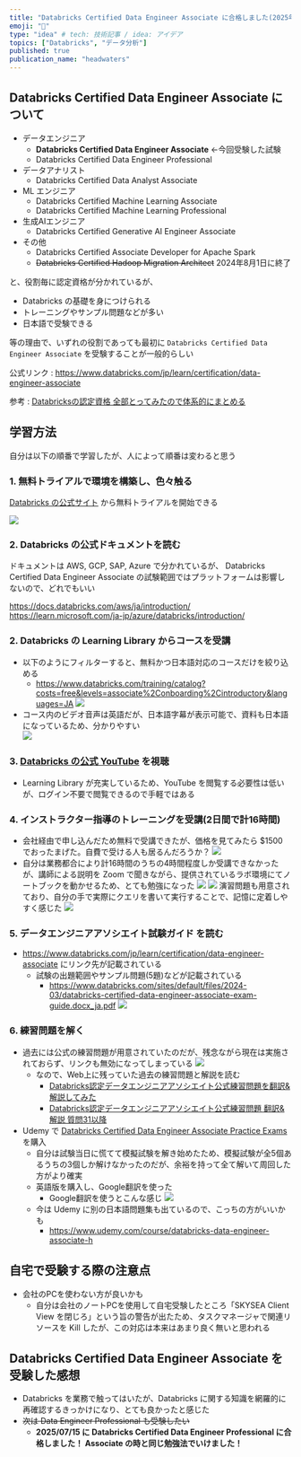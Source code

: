 ```yaml
---
title: "Databricks Certified Data Engineer Associate に合格しました(2025年5月)"
emoji: "💯"
type: "idea" # tech: 技術記事 / idea: アイデア
topics: ["Databricks", "データ分析"]
published: true
publication_name: "headwaters"
---
```


## Databricks Certified Data Engineer Associate について

- データエンジニア
  - **Databricks Certified Data Engineer Associate** ←今回受験した試験
  - Databricks Certified Data Engineer Professional
- データアナリスト
  - Databricks Certified Data Analyst Associate
- ML エンジニア
  - Databricks Certified Machine Learning Associate
  - Databricks Certified Machine Learning Professional
- 生成AIエンジニア
  - Databricks Certified Generative AI Engineer Associate
- その他
  - Databricks Certified Associate Developer for Apache Spark
  - ~~Databricks Certified Hadoop Migration Architect~~ 2024年8月1日に終了

と、役割毎に認定資格が分かれているが、

- Databricks の基礎を身につけられる
- トレーニングやサンプル問題などが多い
- 日本語で受験できる

等の理由で、いずれの役割であっても最初に `Databricks Certified Data Engineer Associate` を受験することが一般的らしい

公式リンク : <https://www.databricks.com/jp/learn/certification/data-engineer-associate>

参考 : [Databricksの認定資格 全部とってみたので体系的にまとめる](https://qiita.com/nttd-saitouyun/items/e7d1ca77e23b8e635518)

## 学習方法

自分は以下の順番で学習したが、人によって順番は変わると思う

### 1. 無料トライアルで環境を構築し、色々触る

[Databricks の公式サイト](https://www.databricks.com/jp) から無料トライアルを開始できる

![](/images/databricks-certified-data-engineer-associate/trial.png)

### 2. Databricks の公式ドキュメントを読む

ドキュメントは AWS, GCP, SAP, Azure で分かれているが、
Databricks Certified Data Engineer Associate の試験範囲ではプラットフォームは影響しないので、どれでもいい

<https://docs.databricks.com/aws/ja/introduction/>
<https://learn.microsoft.com/ja-jp/azure/databricks/introduction/>

### 2. Databricks の Learning Library からコースを受講

- 以下のようにフィルターすると、無料かつ日本語対応のコースだけを絞り込める
  - <https://www.databricks.com/training/catalog?costs=free&levels=associate%2Conboarding%2Cintroductory&languages=JA>
    ![](/images/databricks-certified-data-engineer-associate/learning-library-filter.png)  
- コース内のビデオ音声は英語だが、日本語字幕が表示可能で、資料も日本語になっているため、分かりやすい  
    ![](/images/databricks-certified-data-engineer-associate/Fundamentals.png)
  
### 3. [Databricks の公式 YouTube](https://www.youtube.com/@%E3%83%87%E3%83%BC%E3%82%BF%E3%83%96%E3%83%AA%E3%83%83%E3%82%AF%E3%82%B9%E3%82%B8%E3%83%A3%E3%83%91%E3%83%B3%E6%A0%AA%E5%BC%8F%E4%BC%9A%E7%A4%BE/videos) を視聴

- Learning Library が充実しているため、YouTube を閲覧する必要性は低いが、ログイン不要で閲覧できるので手軽ではある

### 4. インストラクター指導のトレーニングを受講(2日間で計16時間)

- 会社経由で申し込んだため無料で受講できたが、価格を見てみたら $1500 でおったまげた。自費で受ける人も居るんだろうか？
  ![](/images/databricks-certified-data-engineer-associate/training-zoom-1.png)
- 自分は業務都合により計16時間のうちの4時間程度しか受講できなかったが、講師による説明を Zoom で聞きながら、提供されているラボ環境にてノートブックを動かせるため、とても勉強になった
    ![](/images/databricks-certified-data-engineer-associate/training-zoom-2.png)
    ![](/images/databricks-certified-data-engineer-associate/labo1.png)
    演習問題も用意されており、自分の手で実際にクエリを書いて実行することで、記憶に定着しやすく感じた
    ![](/images/databricks-certified-data-engineer-associate/labo2.png)

### 5. データエンジニアアソシエイト試験ガイド を読む

- <https://www.databricks.com/jp/learn/certification/data-engineer-associate> にリンク先が記載されている
  - 試験の出題範囲やサンプル問題(5題)などが記載されている
    - <https://www.databricks.com/sites/default/files/2024-03/databricks-certified-data-engineer-associate-exam-guide.docx_ja.pdf>
        ![](/images/databricks-certified-data-engineer-associate/guides.png)

### 6. 練習問題を解く

- 過去には公式の練習問題が用意されていたのだが、残念ながら現在は実施されておらず、リンクも無効になってしまっている
    ![](/images/databricks-certified-data-engineer-associate/practice-exam-faq.png)
  - なので、Web上に残っていた過去の練習問題と解説を読む
    - [Databricks認定データエンジニアアソシエイト公式練習問題を翻訳&解説してみた](https://qiita.com/kohei-arai/items/5b54a89cbaec801f1972)
    - [Databricks認定データエンジニアアソシエイト公式練習問題 翻訳&解説 質問31以降](https://zenn.dev/m_ando_abc/articles/dc9a6d4ee91d06)
- Udemy で [Databricks Certified Data Engineer Associate Practice Exams](https://www.udemy.com/course/databricks-certified-data-engineer-associate-practice-tests) を購入
  - 自分は試験当日に慌てて模擬試験を解き始めたため、模擬試験が全5個あるうちの3個しか解けなかったのだが、余裕を持って全て解いて周回した方がより確実
  - 英語版を購入し、Google翻訳を使った
    - Google翻訳を使うとこんな感じ
      ![](/images/databricks-certified-data-engineer-associate/udemy.png)
  - 今は Udemy に別の日本語問題集も出ているので、こっちの方がいいかも
    - <https://www.udemy.com/course/databricks-data-engineer-associate-h>

## 自宅で受験する際の注意点

- 会社のPCを使わない方が良いかも
  - 自分は会社のノートPCを使用して自宅受験したところ「SKYSEA Client View を閉じろ」という旨の警告が出たため、タスクマネージャで関連リソースを Kill したが、この対応は本来はあまり良く無いと思われる

## Databricks Certified Data Engineer Associate を受験した感想

- Databricks を業務で触ってはいたが、Databricks に関する知識を網羅的に再確認するきっかけになり、とても良かったと感じた
- ~~次は Data Engineer Professional も受験したい~~
  - **2025/07/15 に Databricks Certified Data Engineer Professional に合格しました！ Associate の時と同じ勉強法でいけました！**
